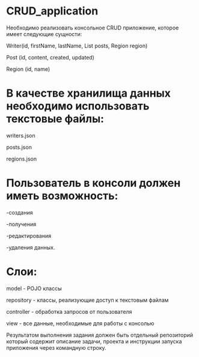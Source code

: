 # CRUD_application
Необходимо реализовать консольное CRUD приложение, которое имеет следующие сущности:

Writer(id,  firstName,  lastName,  List<Post> posts,  Region region)

Post (id,  content,  created,  updated)

Region (id,  name)

 
# В качестве хранилища данных необходимо использовать текстовые файлы:
writers.json 
 
posts.json 
 
regions.json

 
# Пользователь в консоли должен иметь возможность:
-создания
 
-получения
 
-редактирования 
 
-удаления данных.

 
# Слои:
model - POJO классы
 
repository - классы, реализующие доступ к текстовым файлам
 
controller - обработка запросов от пользователя
 
view - все данные, необходимые для работы с консолью

 
 Результатом выполнения задания должен быть отдельный репозиторий 
который содержит описание задачи, проекта и инструкции запуска 
приложения через командную строку.

